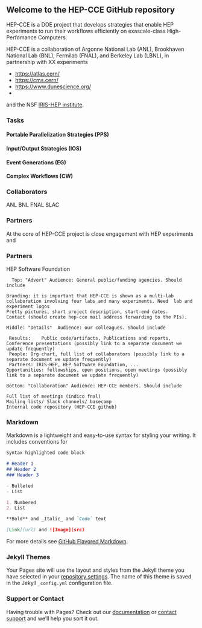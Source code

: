 ## Welcome to the HEP-CCE GitHub repository

HEP-CCE is a DOE project that develops strategies that enable HEP experiments to run their workflows efficiently on exascale-class High-Perfomance Computers.

HEP-CCE is a collaboration of Argonne National Lab (ANL), Brookhaven National Lab (BNL), Fermilab (FNAL), and Berkeley Lab (LBNL), in partnership with XX experiments
 - https://atlas.cern/
 - https://cms.cern/
 - https://www.dunescience.org/
 - 
 
 and the NSF [IRIS-HEP institute](https://iris-hep.org/).


### Tasks
#### Portable Parallelization Strategies (PPS)
#### Input/Output Strategies (IOS)
#### Event Generations (EG)
#### Complex Workflows (CW)
### Collaborators

ANL
BNL
FNAL
SLAC

### Partners
At the core of HEP-CCE project is close engagement with HEP experiments and 

### Partners

HEP Software Foundation



      Top: "Advert" Audience: General public/funding agencies. Should include

    Branding: it is important that HEP-CCE is shown as a multi-lab collaboration involving four labs and many experiments. Need  lab and experiment logos
    Pretty pictures, short project description, start-end dates. 
    Contact (should create hep-cce mail address forwarding to the PIs). 

    Middle: "Details"  Audience: our colleagues. Should include

     Results:    Public code/artifacts, Publications and reports, Conference presentations (possibly link to a separate document we update frequently)
     People: Org chart, full list of collaborators (possibly link to a separate document we update frequently)
     Partners: IRIS-HEP, HEP Software Foundation, ...
    Opportunities: fellowships, open positions, open meetings (possibly link to a separate document we update frequently)

    Bottom: "Collaboration" Audience: HEP-CCE members. Should include

    Full list of meetings (indico fnal)
    Mailing lists/ Slack channels/ basecamp
    Internal code repository (HEP-CCE github)
### Markdown

Markdown is a lightweight and easy-to-use syntax for styling your writing. It includes conventions for

```markdown
Syntax highlighted code block

# Header 1
## Header 2
### Header 3

- Bulleted
- List

1. Numbered
2. List

**Bold** and _Italic_ and `Code` text

[Link](url) and ![Image](src)
```

For more details see [GitHub Flavored Markdown](https://guides.github.com/features/mastering-markdown/).

### Jekyll Themes

Your Pages site will use the layout and styles from the Jekyll theme you have selected in your [repository settings](https://github.com/hep-cce2/hep-cce.github.io/settings). The name of this theme is saved in the Jekyll `_config.yml` configuration file.

### Support or Contact

Having trouble with Pages? Check out our [documentation](https://docs.github.com/categories/github-pages-basics/) or [contact support](https://github.com/contact) and we’ll help you sort it out.
